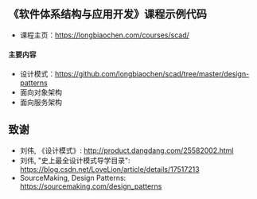 ## 《软件体系结构与应用开发》课程示例代码
* 课程主页：https://longbiaochen.com/courses/scad/


#### 主要内容
* 设计模式：https://github.com/longbiaochen/scad/tree/master/design-patterns
* 面向对象架构
* 面向服务架构


## 致谢
* 刘伟, 《设计模式》: http://product.dangdang.com/25582002.html
* 刘伟, "史上最全设计模式导学目录": https://blog.csdn.net/LoveLion/article/details/17517213
* SourceMaking, Design Patterns: https://sourcemaking.com/design_patterns
